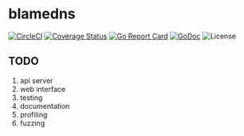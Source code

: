 # blamedns

[![CircleCI](https://circleci.com/gh/joshuarubin/blamedns.svg?style=svg)](https://circleci.com/gh/joshuarubin/blamedns) [![Coverage Status](https://coveralls.io/repos/github/joshuarubin/blamedns/badge.svg?branch=master)](https://coveralls.io/github/joshuarubin/blamedns?branch=master) [![Go Report Card](https://goreportcard.com/badge/jrubin.io/blamedns)](https://goreportcard.com/report/jrubin.io/blamedns) [![GoDoc](https://godoc.org/jrubin.io/blamedns?status.svg)](https://godoc.org/jrubin.io/blamedns) ![License](https://img.shields.io/badge/license-apache-blue.svg)

## TODO

1. api server
1. web interface
1. testing
1. documentation
1. profiling
1. fuzzing
